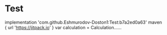 # Test


implementation 'com.github.Eshmurodov-Doston1:Test:b7a2ed0a63'
maven { url 'https://jitpack.io' }
var calculation = Calculation......
